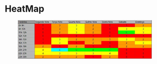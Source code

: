# HeatMap

<figure>
  <img src="https://raw.githubusercontent.com/UnBArqDsw2022-2/2022.2_G4_IDotPet/master/docs/assets/heatmap_team.jpg" alt="heatmap"/>
  <figcaption align="center" > </figcaption>
</figure>
